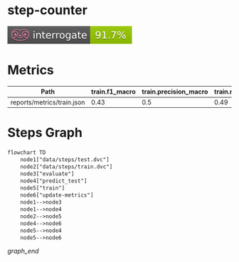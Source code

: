 # step-counter

<p align="left">
    <a href="" alt="Interrogate">
        <img src="interrogate_badge.svg" /></a>
</p>

# Metrics
| Path                       | train.f1_macro   | train.precision_macro   | train.recall_macro   | validation.f1_macro   | validation.precision_macro   | validation.recall_macro   |
|----------------------------|------------------|-------------------------|----------------------|-----------------------|------------------------------|---------------------------|
| reports/metrics/train.json | 0.43             | 0.5                     | 0.49                 | 0.42                  | 0.49                         | 0.49                      |

# Steps Graph
```mermaid
flowchart TD
	node1["data/steps/test.dvc"]
	node2["data/steps/train.dvc"]
	node3["evaluate"]
	node4["predict_test"]
	node5["train"]
	node6["update-metrics"]
	node1-->node3
	node1-->node4
	node2-->node5
	node4-->node6
	node5-->node4
	node5-->node6
```
_graph_end_
